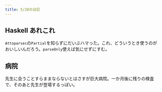 ```yaml
---
title: 5/28の日記
---
```


## Haskell あれこれ

`Attoparsec`の`Partial`を知らずにだいぶハマった。これ、どういうとき使うのがおいしいんだろう。`parseOnly`使えば気にせずにすむ。

## 病院

先生に会うことすらままならないとはさすが巨大病院。一か月後に残りの検査で、そのあと先生が登場するっぽい。
